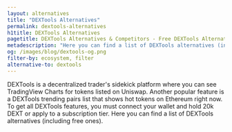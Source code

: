 ```yaml
---
layout: alternatives
title: "DEXTools Alternatives"
permalink: dextools-alternatives
h1title: DEXTools Alternatives
pagetitle: DEXTools Alternatives & Competitors - Free DEXTools Alternatives
metadescription: "Here you can find a list of DEXTools alternatives (including free ones)."
og: /images/blog/dextools-og.png
filter-by: ecosystem, filter
alternative-to: dextools
---
```


DEXTools is a decentralized trader's sidekick platform where you can see TradingView Charts for tokens listed on Uniswap. Another popular feature is a DEXTools trending pairs list that shows hot tokens on Ethereum right now. To get all DEXTools features, you must connect your wallet and hold 20k DEXT or apply to a subscription tier. Here you can find a list of DEXTools alternatives (including free ones).
